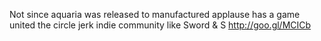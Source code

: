 Not since aquaria was released to manufactured applause has a game united the circle jerk indie community like Sword & S http://goo.gl/MCICb